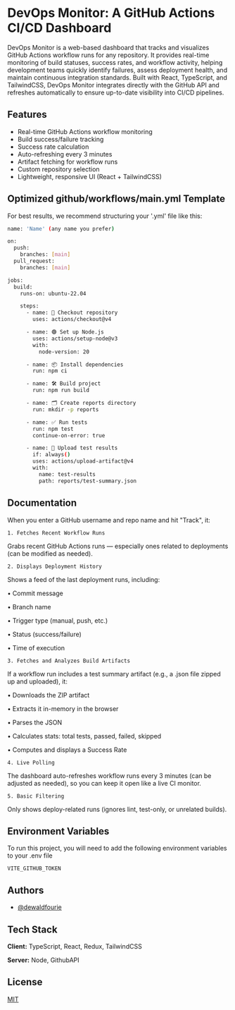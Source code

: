 
# DevOps Monitor: A GitHub Actions CI/CD Dashboard

DevOps Monitor is a web-based dashboard that tracks and visualizes GitHub Actions workflow runs for any repository.
It provides real-time monitoring of build statuses, success rates, and workflow activity, helping development teams quickly identify failures, assess deployment health, and maintain continuous integration standards.
Built with React, TypeScript, and TailwindCSS, DevOps Monitor integrates directly with the GitHub API and refreshes automatically to ensure up-to-date visibility into CI/CD pipelines.


## Features

- Real-time GitHub Actions workflow monitoring
- Build success/failure tracking
- Success rate calculation
- Auto-refreshing every 3 minutes
- Artifact fetching for workflow runs
- Custom repository selection
- Lightweight, responsive UI (React + TailwindCSS)


## Optimized github/workflows/main.yml Template

For best results, we recommend structuring your '.yml' file like this:

```bash
name: 'Name' (any name you prefer)

on:
  push:
    branches: [main]
  pull_request:
    branches: [main]

jobs:
  build:
    runs-on: ubuntu-22.04

    steps:
      - name: 🔄 Checkout repository
        uses: actions/checkout@v4

      - name: 🟢 Set up Node.js
        uses: actions/setup-node@v3
        with:
          node-version: 20

      - name: 📦 Install dependencies
        run: npm ci

      - name: 🛠️ Build project
        run: npm run build

      - name: 🗂️ Create reports directory
        run: mkdir -p reports

      - name: ✅ Run tests
        run: npm test
        continue-on-error: true

      - name: 📄 Upload test results
        if: always()
        uses: actions/upload-artifact@v4
        with:
          name: test-results
          path: reports/test-summary.json

```


## Documentation

When you enter a GitHub username and repo name and hit "Track", it:

    1. Fetches Recent Workflow Runs
Grabs recent GitHub Actions runs — especially ones related to deployments (can be modified as needed).

    2. Displays Deployment History
Shows a feed of the last deployment runs, including:

• Commit message

• Branch name

• Trigger type (manual, push, etc.)

• Status (success/failure)

• Time of execution

    3. Fetches and Analyzes Build Artifacts
If a workflow run includes a test summary artifact (e.g., a .json file zipped up and uploaded), it:

• Downloads the ZIP artifact

• Extracts it in-memory in the browser

• Parses the JSON

• Calculates stats: total tests, passed, failed, skipped

• Computes and displays a Success Rate

    4. Live Polling
The dashboard auto-refreshes workflow runs every 3 minutes (can be adjusted as needed), so you can keep it open like a live CI monitor.

    5. Basic Filtering
Only shows deploy-related runs (ignores lint, test-only, or unrelated builds).




## Environment Variables

To run this project, you will need to add the following environment variables to your .env file

`VITE_GITHUB_TOKEN`




## Authors

- [@dewaldfourie](https://github.com/DewaldFourie)


## Tech Stack

**Client:** TypeScript, React, Redux, TailwindCSS

**Server:** Node, GithubAPI


## License

[MIT](https://choosealicense.com/licenses/mit/)

